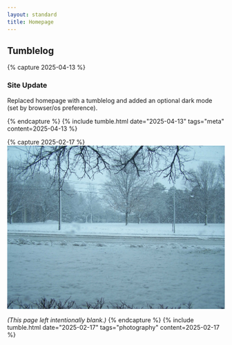 ```yaml
---
layout: standard
title: Homepage
---
```


## Tumblelog

{% capture 2025-04-13 %}
### Site Update
Replaced homepage with a tumblelog and added an optional dark mode (set by browser/os preference).

{% endcapture %}
{% include tumble.html date="2025-04-13" tags="meta" content=2025-04-13 %}

{% capture 2025-02-17 %}
![A snowy scene with a blue-grey overcast sky.  Twigs are barely visible poking through the snow, and the right sides of tree trunks are coated in snow.  Smudges of water obscure small parts of the frame, as snow hits the camera.  A road with powerlines next to it runs from left to right, lightly plowed.](resources/100_9451.JPG)

*(This page left intentionally blank.)*
{% endcapture %}
{% include tumble.html date="2025-02-17" tags="photography" content=2025-02-17 %}

<!-- [Older Posts &rarr;](/tumble_archive.html) -->
